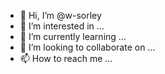 - 👋 Hi, I’m @w-sorley
- 👀 I’m interested in ...
- 🌱 I’m currently learning ...
- 💞️ I’m looking to collaborate on ...
- 📫 How to reach me ...

<!---
w-sorley/w-sorley is a ✨ special ✨ repository because its `README.md` (this file) appears on your GitHub profile.
You can click the Preview link to take a look at your changes.
--->
